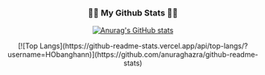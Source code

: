 <h3 align="center">👩‍💻 My Github Stats 👩‍💻</h3>
<div align="center">

[![Anurag's GitHub stats](https://github-readme-stats.vercel.app/api?username=Hobanghann&hide_title=true&show_icons=true&include_all_commits=true&disable_animations=true&theme=vue)](https://github.com/anuraghazra/github-readme-stats)
</div>
<div align="center">
[![Top Langs](https://github-readme-stats.vercel.app/api/top-langs/?username=HObanghann)](https://github.com/anuraghazra/github-readme-stats)


